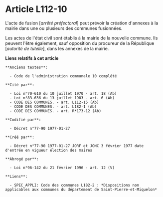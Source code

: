 # Article L112-10

L'acte de fusion [*arrêté préfectoral*] peut prévoir la création d'annexes à la mairie dans une ou plusieurs des communes
fusionnées. 

Les actes de l'état civil sont établis à la mairie de la nouvelle commune. Ils peuvent l'être également, sauf opposition du
procureur de la République [*autorité de tutelle*], dans les annexes de la mairie.

**Liens relatifs à cet article**

	**Anciens textes**:

	  - Code de l'administration communale 10 complété

	**Cité par**:

	  - Loi n°70-610 du 10 juillet 1970 - art. 18 (Ab)
	  - Loi n°83-636 du 13 juillet 1983 - art. 6 (Ab)
	  - CODE DES COMMUNES. - art. L112-15 (Ab)
	  - CODE DES COMMUNES. - art. L182-1 (Ab)
	  - CODE DES COMMUNES. - art. R*173-12 (Ab)

	**Codifié par**:

	  - Décret n°77-90 1977-01-27

	**Créé par**:

	  - Décret n°77-90 1977-01-27 JORF et JONC 3 février 1977 date d'entrée en vigueur élection des maires

	**Abrogé par**:

	  - Loi n°96-142 du 21 février 1996 - art. 12 (V)

	**Liens**:

	  - SPEC_APPLI: Code des communes L182-2 : *Dispositions non applicables aux communes du département de Saint-Pierre-et-Miquelon*
